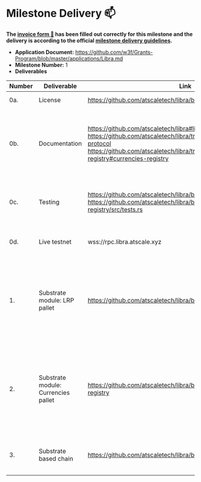 # Milestone Delivery :mailbox:

**The [invoice form :pencil:](https://docs.google.com/forms/d/e/1FAIpQLSfmNYaoCgrxyhzgoKQ0ynQvnNRoTmgApz9NrMp-hd8mhIiO0A/viewform) has been filled out correctly for this milestone and the delivery is according to the official [milestone delivery guidelines](https://github.com/w3f/Grants-Program/blob/master/docs/milestone-deliverables-guidelines.md).**

- **Application Document:** https://github.com/w3f/Grants-Program/blob/master/applications/Libra.md
- **Milestone Number:** 1
- **Deliverables**

| Number | Deliverable                         | Link                                                                                                                                                                                                              | Notes                                                                                                          |
| ------ | ----------------------------------- | ----------------------------------------------------------------------------------------------------------------------------------------------------------------------------------------------------------------- | -------------------------------------------------------------------------------------------------------------- |
| 0a.    | License                             | https://github.com/atscaletech/libra/blob/main/LICENSE                                                                                                                                                            | Apache License 2.0                                                                                             |
| 0b.    | Documentation                       | https://github.com/atscaletech/libra#libra https://github.com/atscaletech/libra/tree/main/pallets/lrp#lrp-protocol https://github.com/atscaletech/libra/tree/main/pallets/currencies-registry#currencies-registry | General concepts explanation, setup and run node guide, and public functions specs                             |
| 0c.    | Testing                             | https://github.com/atscaletech/libra/blob/main/pallets/lrp/src/tests.rs https://github.com/atscaletech/libra/blob/main/pallets/currencies-registry/src/tests.rs                                                   | Test cases of LRP pallet and currencies registry pallet                                                        |
| 0d.    | Live testnet                        | wss://rpc.libra.atscale.xyz                                                                                                                                                                                       | Deployed testnet of the libra network                                                                          |
| 1.     | Substrate module: LRP pallet        | https://github.com/atscaletech/libra/blob/main/pallets/lrp                                                                                                                                                        | The p2p payment pallet allows the funding to be locked and released to protect both buyer and seller           |
| 2.     | Substrate module: Currencies pallet | https://github.com/atscaletech/libra/blob/main/pallets/currencies-registry                                                                                                                                        | Currency pallet allow registrar create and remove currencies and merchant can choose to accept the currencies. |
| 3.     | Substrate based chain               | https://github.com/atscaletech/libra/blob/main/runtime/src/lib.rs                                                                                                                                                 | The runtime integrated with lrp and currencies registry                                                        |
